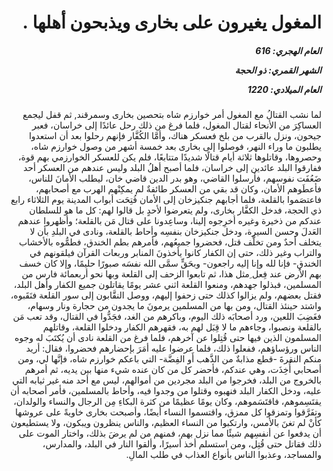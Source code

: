 <h1 dir="rtl">المغول يغيرون على بخارى ويذبحون أهلها .</h1>

<h5 dir="rtl">العام الهجري:  616

الشهر القمري: ذو الحجة

العام الميلادي: 1220</h5>

<p dir="rtl">لما نشب القتالُ مع المغول أمر خوارزم شاه بتحصين بخارى وسمرقند, ثم قفل ليجمع العساكِرَ من الأنحاء لقتال المغول، فلما فرغ من ذلك رحل عائدًا إلى خراسان، فعبر جيحون، ونزل بالقرب من بلخ فعسكر هناك، وأمَّا الكُفَّار فإنهم رحلوا بعد أن استعدوا يطلبون ما وراء النهر، فوصلوا إلى بخارى بعد خمسة أشهر من وصول خوارزم شاه، وحصروها، وقاتلوها ثلاثة أيام قتالًا شديدًا متتابعًا، فلم يكن للعسكر الخوارزمي بهم قوة، ففارقوا البلد عائدين إلى خراسان، فلما أصبح أهلُ البلد وليس عندهم من العسكر أحد ضَعُفَت نفوسهم، فأرسلوا القاضي، وهو بدر الدين قاضي خان، ليطلب الأمانَ للناس، فأعطَوهم الأمان، وكان قد بقي من العسكر طائفةٌ لم يمكِنْهم الهرب مع أصحابهم، فاعتصَموا بالقلعة، فلما أجابهم جنكيزخان إلى الأمان فُتِحَت أبواب المدينة يوم الثلاثاء رابع ذي الحجة، فدخل الكفَّار بخارى، ولم يتعرضوا لأحدٍ بل قالوا لهم: كل ما هو للسلطان عندكم من ذخيرة وغيره أخرِجوه إلينا، وساعِدونا على قتال مَن بالقلعة؛ وأظهروا عندهم العَدلَ وحسن السيرة، ودخل جنكيزخان بنفسِه وأحاط بالقلعة، ونادى في البلدِ بأن لا يتخلف أحدٌ ومن تخلَّف قتل، فحضروا جميعُهم، فأمرهم بطم الخندق، فطمُّوه بالأخشاب والتراب وغير ذلك، حتى إن الكفار كانوا يأخذونَ المنابر وربعات القرآن فيلقونهم في الخندقِ- فإنا لله وإنا إليه راجعون- وبحَقٍّ سمَّى الله نفسَه صبورًا حليمًا، وإلا كان خسف بهم الأرض عند فِعل ِمثل هذا، ثم تابعوا الزحف إلى القلعة وبها نحو أربعمائة فارس من المسلمين، فبذلوا جهدهم، ومنعوا القلعة اثني عشر يومًا يقاتلون جميع الكفار وأهل البلد، فقتل بعضهم، ولم يزالوا كذلك حتى زحفوا إليهم، ووصل النقَّابون إلى سور القلعة فنَقَبوه، واشتد حينئذ القتال، ومن بها من المسلمين يرمونَ ما يجدون من حجارة ونار وسهام، فغَضِبَ اللعين، ورد أصحابَه ذلك اليوم، وباكرهم من الغد، فجَدُّوا في القتال، وقد تعب مَن بالقلعة ونصبوا، وجاءهم ما لا قِبَل لهم به، فقهرهم الكفار ودخلوا القلعة، وقاتلهم المسلمون الذين فيها حتى قُتِلوا عن آخرهم، فلما فرغ من القلعة نادى أن يُكتَبَ له وجوه الناس ورؤساؤهم، ففعلوا ذلك، فلما عرضوا عليه أمَرَ بإحضارهم فحضروا، فقال: أريد منكم النقرةَ -قطع مذابةٌ من الذَّهب أَو الفِضَّة- التي باعكم خوارزم شاه، فإنَّها لي، ومن أصحابي أُخِذَت، وهي عندكم، فأحضر كل من كان عنده شيء منها بين يديه، ثم أمرهم بالخروج من البلد، فخرجوا من البلد مجردين من أموالهم، ليس مع أحد منه غير ثيابه التي عليه، ودخل الكفار البلد فنهبوه وقتلوا من وجدوا فيه، وأحاط بالمسلمين، فأمر أصحابه أن يقتَسِموهم، فاقتَسَموهم، وكان يومًا عظيمًا من كثرة البكاءِ مِن الرجال والنساء والولدان، وتفَرَّقوا وتمزقوا كل ممزق، واقتسموا النساء أيضًا، وأصبحت بخارى خاويةً على عروشها كأنْ لم تغنَ بالأمس، وارتكبوا من النساء العظيم، والناس ينظرون ويبكون، ولا يستطيعون أن يدفعوا عن أنفسِهم شيئًا مما نزل بهم، فمنهم من لم يرضَ بذلك، واختار الموت على ذلك فقاتل حتى قُتِل، ومن استسلم أخذ أسيرًا، وألقوا النار في البلد، والمدارس، والمساجد، وعذبوا الناس بأنواع العذاب في طلب المالِ.</p></br>
